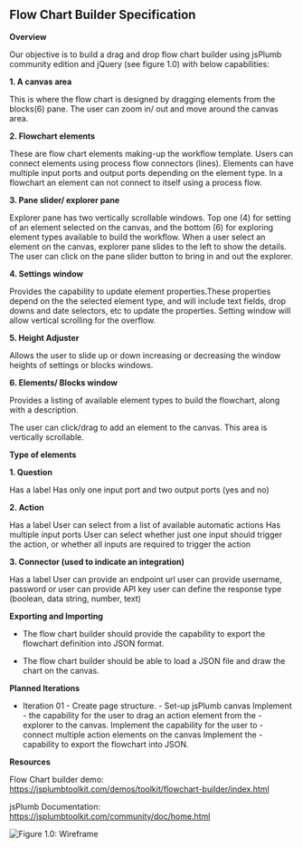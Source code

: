 Flow Chart Builder Specification
--------------------------------


**Overview**


Our objective is to build a drag and drop flow chart builder using jsPlumb community edition and jQuery (see figure 1.0) with below capabilities:

 **1. A canvas area**

This is where the flow chart is designed by dragging elements from the blocks(6) pane. The user can zoom in/ out and move around the canvas area.
 
 **2. Flowchart elements**

These are flow chart elements making-up the workflow template. Users can connect elements using process flow connectors (lines). Elements can have multiple input ports and output ports depending on the element type. In a flowchart an element can not connect to itself using a process flow.
 
 **3. Pane slider/ explorer pane**

Explorer pane has two vertically scrollable windows. Top one (4) for setting of an element selected on the canvas, and the bottom (6) for exploring element types available to build the workflow. When a user select an element on the canvas, explorer pane slides to the left to show the details. The user can click on the pane slider button to bring in and out the explorer.
 
 **4. Settings window**

Provides the capability to update element properties.These properties depend on the the selected element type, and will include text fields, drop downs and date selectors, etc to update the properties. Setting window will allow vertical scrolling for the overflow.
 
 **5. Height Adjuster**

Allows the user to slide up or down increasing or decreasing the window heights of settings or blocks windows.
 
 **6. Elements/ Blocks window**

Provides a listing of available element types to build the flowchart, along with a description.

The user can click/drag to add an element to the canvas.
This area is vertically scrollable.

**Type of elements**

 **1. Question**

Has a label
Has only one input port and two output ports (yes and no)

 **2. Action**

Has a label
User can select from a list of available automatic actions
Has multiple input ports
User can select whether just one input should trigger the action, or whether all inputs are required to trigger the action

 **3. Connector (used to indicate an integration)**

Has a label
User can provide an endpoint url
user can provide username, password or user can provide API key
user can define the response type (boolean, data string, number, text)


**Exporting and Importing**

 - The flow chart builder should provide the capability to export the
   flowchart definition into JSON format.
   
 -  The flow chart builder should be able to load a JSON file and draw
   the chart on the canvas.
 
 
**Planned Iterations**
- Iteration 01 
		- Create page structure. 
		- Set-up jsPlumb canvas Implement
		- the capability for the user to drag an action element from the
		- explorer to the canvas. Implement the capability for the user to
		- connect multiple action elements on the canvas Implement the
	   -  capability to export the flowchart into JSON.

**Resources**

Flow Chart builder demo: https://jsplumbtoolkit.com/demos/toolkit/flowchart-builder/index.html


jsPlumb Documentation: https://jsplumbtoolkit.com/community/doc/home.html



![Figure 1.0: Wireframe](https://lh4.googleusercontent.com/3Cg3ATISKD4uErs1Nb3-yYikevMWTNmeGaTNu94e37u6cDf-P4VNuWdVumS2FNxSiFt1s-qM-Rj4vp8=w2560-h1326-rw)


